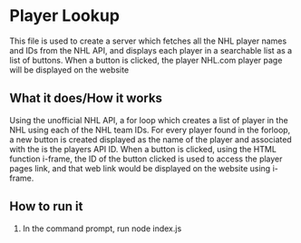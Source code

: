 # Player Lookup
This file is used to create a server which fetches all the NHL player names and IDs from the NHL API, and displays each player in
a searchable list as a list of buttons. When a button is clicked, the player NHL.com player page will be displayed on the website

## What it does/How it works
Using the unofficial NHL API, a for loop which creates a list of player in the NHL using each of the NHL team IDs. For every player
found in the forloop, a new button is created displayed as the name of the player and associated with the is the players API ID.
When a button is clicked, using the HTML function i-frame, the ID of the button clicked is used to access the player pages link, 
and that web link would be displayed on the website using i-frame.

## How to run it
1) In the command prompt, run node index.js
